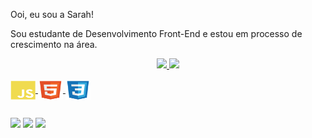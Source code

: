 Ooi, eu sou a Sarah!

Sou estudante de Desenvolvimento Front-End e estou em processo de crescimento na área.


<div align="center">
  <a href="https://github.com/sarah246810", >
  <img altura="180em" src="https://github-readme-stats.vercel.app/api?username=sarah246810&show_icons=true&theme=dracula&include_all_commits=true&count_private=true"/>
  <img altura="180em" src="https://github-readme-stats.vercel.app/api/top-langs/?username=sarah246810&layout=compact&langs_count=7&theme=dracula"/>
</div>
<div style="display: inline_block"><br>
   <img align="center" alt="Rafa-Js" height="30" width="40" src="https://raw.githubusercontent.com/devicons/devicon/master/icons/javascript/javascript-plain.svg">
   <img align="center" alt="Rafa-HTML" height="30" width="40" src="https://raw.githubusercontent.com/devicons/devicon/master/icons/html5/html5-original.svg">
   <img align="center" alt="Rafa-CSS" height="30" width="40" src="https://raw.githubusercontent.com/devicons/devicon/master/icons/css3/css3-original.svg">
</div>
  
  ##
  
  <div>
      <a href="https://www.instagram.com/sara.vieira28/" target="_blank"><img src="https://img.shields.io/badge/-Instagram-%23E4405F?style=for-the-badge&logo=instagram&logoColor=white" target="_blank"></a>
      <a href = "sara.vieira28@gmail.com"><img src="https://img.shields.io/badge/-Gmail-%23333?style=for-the-badge&logo=gmail&logoColor=white" target="_blank"></a>
      <a href="https://www.linkedin.com/in/sarah-dourado-4a1813135?lipi=urn%3Ali%3Apage%3Ad_flagship3_profile_view_base_contact_details%3Bq0D45EE%2BRpebqy1DubpBvw%3D%3D" target="_blank"><img src="https://img.shields.io/badge/-LinkedIn-%230077B5?style=for-the-badge&logo=linkedin&logoColor=white" target="_blank"></a>   
  </div>
  
  
